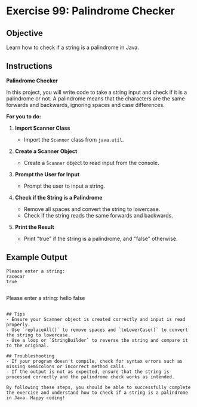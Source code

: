 # Exercise 99: Palindrome Checker

## Objective
Learn how to check if a string is a palindrome in Java.

## Instructions

**Palindrome Checker**

In this project, you will write code to take a string input and check if it is a palindrome or not. A palindrome means that the characters are the same forwards and backwards, ignoring spaces and case differences.

**For you to do:**

1. **Import Scanner Class**
    - Import the `Scanner` class from `java.util`.

2. **Create a Scanner Object**
    - Create a `Scanner` object to read input from the console.
       
3. **Prompt the User for Input**
    - Prompt the user to input a string.

4. **Check if the String is a Palindrome**
    - Remove all spaces and convert the string to lowercase.
    - Check if the string reads the same forwards and backwards.

5. **Print the Result**
    - Print "true" if the string is a palindrome, and "false" otherwise.

## Example Output
```
Please enter a string:
racecar
true


```
Please enter a string:
hello
false
```

## Tips
- Ensure your Scanner object is created correctly and input is read properly.
- Use `replaceAll()` to remove spaces and `toLowerCase()` to convert the string to lowercase.
- Use a loop or `StringBuilder` to reverse the string and compare it to the original.

## Troubleshooting
- If your program doesn't compile, check for syntax errors such as missing semicolons or incorrect method calls.
- If the output is not as expected, ensure that the string is processed correctly and the palindrome check works as intended.

By following these steps, you should be able to successfully complete the exercise and understand how to check if a string is a palindrome in Java. Happy coding!

